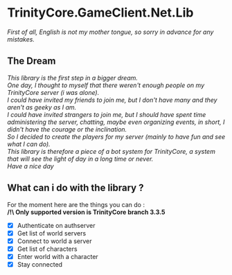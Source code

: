 # TrinityCore.GameClient.Net.Lib

_First of all, English is not my mother tongue, so sorry in advance for any mistakes._

## The Dream
_This library is the first step in a bigger dream._  
_One day, I thought to myself that there weren't enough people on my TrinityCore server (i was alone)._   
_I could have invited my friends to join me, but I don't have many and they aren't as geeky as I am._   
_I could have invited strangers to join me, but I should have spent time administering the server, chatting, maybe even organizing events, in short, I didn't have the courage or the inclination._  
_So I decided to create the players for my server (mainly to have fun and see what I can do)._  
_This library is therefore a piece of a bot system for TrinityCore, a system that will see the light of day in a long time or never._   
_Have a nice day_  

## What can i do with the library ?
For the moment here are the things you can do :  
**/!\ Only supported version is TrinityCore branch 3.3.5**
- [x] Authenticate on authserver
- [x] Get list of world servers
- [x] Connect to world a server
- [x] Get list of characters
- [x] Enter world with a character
- [x] Stay connected
